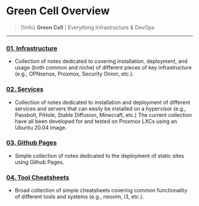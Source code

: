 # Green Cell Overview

>[!info]
> **Green Cell** | Everything Infrastructure & DevOps

---
### [01. Infrastructure](./01.%20Infrastructure/index.md)
- Collection of notes dedicated to covering installation, deployment, and usage (both common and niche) of different pieces of key infrastructure (e.g., OPNsense, Proxmox, Security Onion, etc.).

### [02. Services](./02.%20Services/index.md)
- Collection of notes dedicated to installation and deployment of different services and servers that can easily be installed on a hypervisor (e.g., Passbolt, PiHole, Stable Diffusion, Minecraft, etc.)  The current collection have all been developed for and tested on Proxmox LXCs using an Ubuntu 20.04 image.

### [03. Github Pages](./03.%20Github%20Pages/index.md)
- Simple collection of notes dedicated to the deployment of static sites using Github Pages.

### [04. Tool Cheatsheets](./04.%20Tool%20Cheatsheets/index.md)
- Broad collection of simple cheatsheets covering common functionality of different tools and systems (e.g., neovim, i3, etc.).
